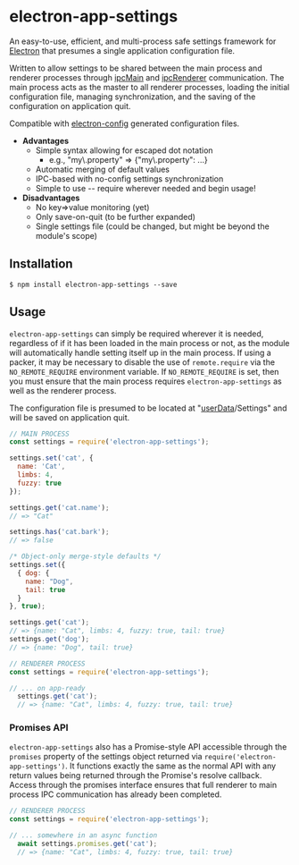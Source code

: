 # electron-app-settings
An easy-to-use, efficient, and multi-process safe settings framework for [Electron](https://electron.atom.io) that presumes a single application configuration file.

Written to allow settings to be shared between the main process and renderer processes through [ipcMain](https://electronjs.org/docs/api/ipc-main) and [ipcRenderer](https://electronjs.org/docs/api/ipc-renderer) communication. The main process acts as the master to all renderer processes, loading the initial configuration file, managing synchronization, and the saving of the configuration on application quit.

Compatible with [electron-config](https://www.npmjs.com/package/electron-config) generated configuration files.

  * **Advantages**
    * Simple syntax allowing for escaped dot notation
      * e.g., "my\\.property" => {"my\\.property": ...}
    * Automatic merging of default values
    * IPC-based with no-config settings synchronization
    * Simple to use -- require wherever needed and begin usage!
  * **Disadvantages**
    * No key=>value monitoring (yet)
    * Only save-on-quit (to be further expanded)
    * Single settings file (could be changed, but might be beyond the module's scope)

## Installation

```
$ npm install electron-app-settings --save
```

## Usage
`electron-app-settings` can simply be required wherever it is needed, regardless of if it has been loaded in the main process or not, as the module will automatically handle setting itself up in the main process. If using a packer, it may be necessary to disable the use of `remote.require` via the `NO_REMOTE_REQUIRE` environment variable. If `NO_REMOTE_REQUIRE` is set, then you must ensure that the main process requires `electron-app-settings` as well as the renderer process.

The configuration file is presumed to be located at "[userData](https://github.com/electron/electron/blob/master/docs/api/app.md#appgetpathname)/Settings" and will be saved on application quit.

```js
// MAIN PROCESS
const settings = require('electron-app-settings');

settings.set('cat', {
  name: 'Cat',
  limbs: 4,
  fuzzy: true
});

settings.get('cat.name');
// => "Cat"

settings.has('cat.bark');
// => false

/* Object-only merge-style defaults */
settings.set({
  { dog: {
    name: "Dog",
    tail: true
  }
}, true);

settings.get('cat');
// => {name: "Cat", limbs: 4, fuzzy: true, tail: true}
settings.get('dog');
// => {name: "Dog", tail: true}

// RENDERER PROCESS
const settings = require('electron-app-settings');

// ... on app-ready
  settings.get('cat');
  // => {name: "Cat", limbs: 4, fuzzy: true, tail: true}
```

### Promises API
`electron-app-settings` also has a Promise-style API accessible through the `promises` property of the settings object returned via `require('electron-app-settings')`. It functions exactly the same as the normal API with any return values being returned through the Promise's resolve callback. Access through the promises interface ensures that full renderer to main process IPC communication has already been completed.

```js
// RENDERER PROCESS
const settings = require('electron-app-settings');

// ... somewhere in an async function
  await settings.promises.get('cat');
  // => {name: "Cat", limbs: 4, fuzzy: true, tail: true}
```
